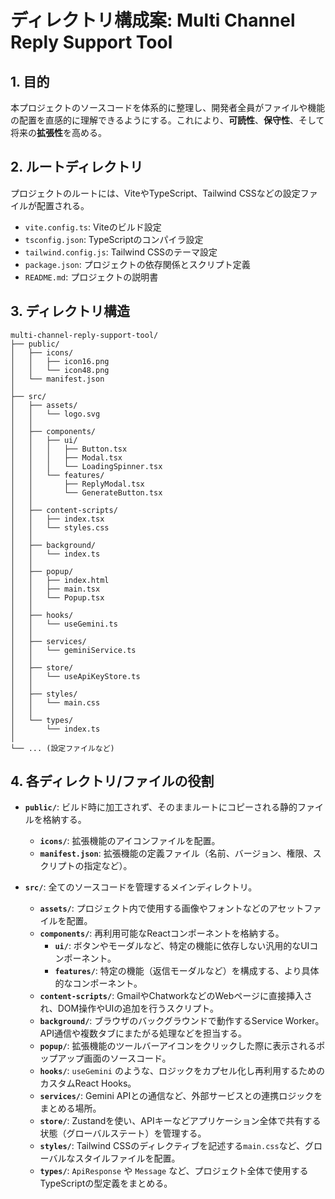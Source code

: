 # ディレクトリ構成案: Multi Channel Reply Support Tool

## 1. 目的
本プロジェクトのソースコードを体系的に整理し、開発者全員がファイルや機能の配置を直感的に理解できるようにする。これにより、**可読性**、**保守性**、そして将来の**拡張性**を高める。

## 2. ルートディレクトリ
プロジェクトのルートには、ViteやTypeScript、Tailwind CSSなどの設定ファイルが配置される。

- `vite.config.ts`: Viteのビルド設定
- `tsconfig.json`: TypeScriptのコンパイラ設定
- `tailwind.config.js`: Tailwind CSSのテーマ設定
- `package.json`: プロジェクトの依存関係とスクリプト定義
- `README.md`: プロジェクトの説明書

## 3. ディレクトリ構造

    multi-channel-reply-support-tool/
    ├── public/
    │   ├── icons/
    │   │   ├── icon16.png
    │   │   └── icon48.png
    │   └── manifest.json
    │
    ├── src/
    │   ├── assets/
    │   │   └── logo.svg
    │   │
    │   ├── components/
    │   │   ├── ui/
    │   │   │   ├── Button.tsx
    │   │   │   ├── Modal.tsx
    │   │   │   └── LoadingSpinner.tsx
    │   │   └── features/
    │   │       ├── ReplyModal.tsx
    │   │       └── GenerateButton.tsx
    │   │
    │   ├── content-scripts/
    │   │   ├── index.tsx
    │   │   └── styles.css
    │   │
    │   ├── background/
    │   │   └── index.ts
    │   │
    │   ├── popup/
    │   │   ├── index.html
    │   │   ├── main.tsx
    │   │   └── Popup.tsx
    │   │
    │   ├── hooks/
    │   │   └── useGemini.ts
    │   │
    │   ├── services/
    │   │   └── geminiService.ts
    │   │
    │   ├── store/
    │   │   └── useApiKeyStore.ts
    │   │
    │   ├── styles/
    │   │   └── main.css
    │   │
    │   └── types/
    │       └── index.ts
    │
    └── ... (設定ファイルなど)

## 4. 各ディレクトリ/ファイルの役割

- **`public/`**: ビルド時に加工されず、そのままルートにコピーされる静的ファイルを格納する。
    - **`icons/`**: 拡張機能のアイコンファイルを配置。
    - **`manifest.json`**: 拡張機能の定義ファイル（名前、バージョン、権限、スクリプトの指定など）。

- **`src/`**: 全てのソースコードを管理するメインディレクトリ。
    - **`assets/`**: プロジェクト内で使用する画像やフォントなどのアセットファイルを配置。
    - **`components/`**: 再利用可能なReactコンポーネントを格納する。
        - **`ui/`**: ボタンやモーダルなど、特定の機能に依存しない汎用的なUIコンポーネント。
        - **`features/`**: 特定の機能（返信モーダルなど）を構成する、より具体的なコンポーネント。
    - **`content-scripts/`**: GmailやChatworkなどのWebページに直接挿入され、DOM操作やUIの追加を行うスクリプト。
    - **`background/`**: ブラウザのバックグラウンドで動作するService Worker。API通信や複数タブにまたがる処理などを担当する。
    - **`popup/`**: 拡張機能のツールバーアイコンをクリックした際に表示されるポップアップ画面のソースコード。
    - **`hooks/`**: `useGemini` のような、ロジックをカプセル化し再利用するためのカスタムReact Hooks。
    - **`services/`**: Gemini APIとの通信など、外部サービスとの連携ロジックをまとめる場所。
    - **`store/`**: Zustandを使い、APIキーなどアプリケーション全体で共有する状態（グローバルステート）を管理する。
    - **`styles/`**: Tailwind CSSのディレクティブを記述する`main.css`など、グローバルなスタイルファイルを配置。
    - **`types/`**: `ApiResponse` や `Message` など、プロジェクト全体で使用するTypeScriptの型定義をまとめる。